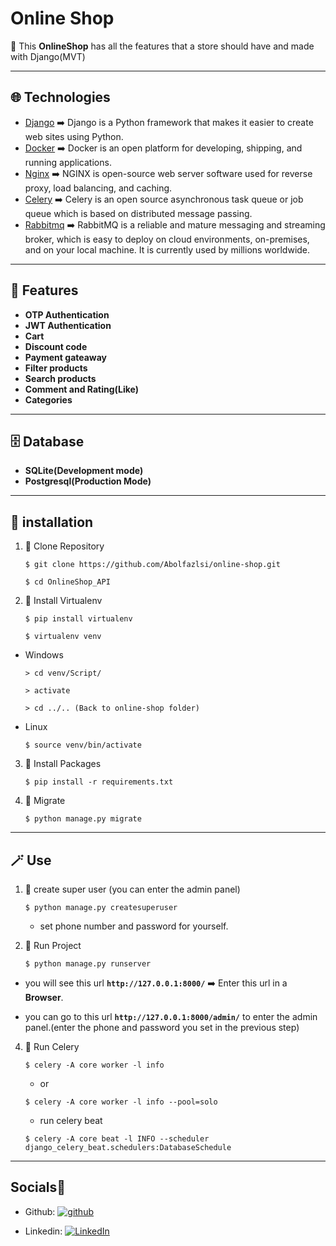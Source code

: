 # Online Shop

💫 This **OnlineShop** has all the features that a store should have and made with Django(MVT)

---

## 🌐 Technologies

- [Django](https://www.djangoproject.com/) ➡️ Django is a Python framework that makes it easier to create web sites using Python.
- [Docker](https://www.docker.com/) ➡️ Docker is an open platform for developing, shipping, and running applications.
- [Nginx](https://nginx.org/) ➡️ NGINX is open-source web server software used for reverse proxy, load balancing, and caching.
- [Celery](https://docs.celeryq.dev/en/stable/) ➡️ Celery is an open source asynchronous task queue or job queue which is based on distributed message passing.
- [Rabbitmq](https://www.rabbitmq.com/) ➡️ RabbitMQ is a reliable and mature messaging and streaming broker, which is easy to deploy on cloud environments, on-premises, and on your local machine. It is currently used by millions worldwide.

---

## 🚀 Features

- **OTP Authentication**
- **JWT Authentication**
- **Cart**
- **Discount code**
- **Payment gateaway**
- **Filter products**
- **Search products**
- **Comment and Rating(Like)**
- **Categories**

---

## 🗄️ Database

- **SQLite(Development mode)**
- **Postgresql(Production Mode)**

---

## 🧩 installation


1. 💠 Clone Repository

   ```
   $ git clone https://github.com/Abolfazlsi/online-shop.git

   $ cd OnlineShop_API
   ```

2. 💠 Install Virtualenv

   ```
   $ pip install virtualenv

   $ virtualenv venv
   ```

- Windows
  
   ```
   > cd venv/Script/

   > activate

   > cd ../.. (Back to online-shop folder)   
   ```

- Linux

   ```
   $ source venv/bin/activate
   ```

3. 💠 Install Packages

   ```
   $ pip install -r requirements.txt
   ```

4. 💠 Migrate
   ```
   $ python manage.py migrate
   ```

---

## 🪄 Use

1. 💠 create super user (you can enter the admin panel)
    ```
   $ python manage.py createsuperuser
   ```
   - set phone number and password for yourself.

3. 💠 Run Project

   ```
   $ python manage.py runserver
   ```

- you will see this url **`http://127.0.0.1:8000/`** ➡️ Enter this url in a **Browser**.

- you can go to this url **`http://127.0.0.1:8000/admin/`** to enter the admin panel.(enter the phone and password you set in the previous step)

4. 💠 Run Celery
  
   ```
   $ celery -A core worker -l info
   ```
   
   - or
   
   ```
   $ celery -A core worker -l info --pool=solo
   ```
   
   - run celery beat
     
   ```
   $ celery -A core beat -l INFO --scheduler django_celery_beat.schedulers:DatabaseSchedule
   ```

---

## Socials🤝

- Github: [![github](https://img.icons8.com/?size=40&id=Mhl1TfJLdkh5&format=png&color=000000)](https://github.com/Abolfazlsi)
  
- Linkedin: [![LinkedIn](https://img.icons8.com/?size=40&id=13930&format=png&color=000000)](https://www.linkedin.com/in/abolfazl-shojaei-21101b314/)





  
  




